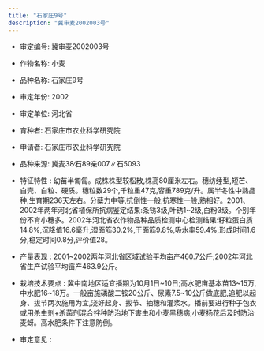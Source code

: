 ```yaml
---
title: "石家庄9号"
description: "冀审麦2002003号"
---
```

* 审定编号:  冀审麦2002003号

*  作物名称:  小麦

*  品种名称:  石家庄9号

*  审定年份:  2002

*  审定单位:  河北省

* 育种者:  石家庄市农业科学研究院

*  申请者:  石家庄市农业科学研究院

*  品种来源:  冀麦38∕石89亲007∥石5093

*  特征特性 : 
幼苗半匍匐。成株株型较松散,株高80厘米左右。穗纺缍型,短芒、白壳、白粒、硬质。穗粒数29个,千粒重47克,容重789克/升。属半冬性中熟品种,生育期236天左右。分蘖力中等,抗倒性一般,抗寒性一般,熟相好。2001、2002年两年河北省植保所抗病鉴定结果:条锈3级,叶锈1~2级,白粉3级。个别年份不育小穗多。2002年河北省农作物品种品质检测中心检测结果:籽粒蛋白质14.8%,沉降值16.6毫升,湿面筋30.2%,干面筋9.8%,吸水率59.4%,形成时间1.6分,稳定时间0.8分,评价值28。
 
*  产量表现 : 
2001~2002两年河北省区域试验平均亩产460.7公斤;2002年河北省生产试验平均亩产463.9公斤。

*  栽培技术要点 : 
冀中南地区适宜播期为10月1日~10日;高水肥亩基本苗13~15万,中水肥16~18万。一般亩施磷酸二铵20公斤、尿素7.5~10公斤做底肥,追肥以起身、拔节两次施用为宜,浇好起身、拔节、抽穗和灌浆水。播前要进行种子包衣或用杀虫剂+杀菌剂混合拌种防治地下害虫和小麦黑穗病;小麦扬花后及时防治麦蚜。高水肥条件下注意防倒。

*  审定意见 : 

